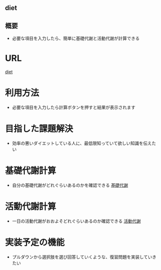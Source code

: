 ## diet

## 概要
* 必要な項目を入力したら、簡単に基礎代謝と活動代謝が計算できる

# URL
[diet](https://diet37.herokuapp.com/"diet")

# 利用方法	
* 必要な項目を入力したら計算ボタンを押すと結果が表示されます

# 目指した課題解決
* 効率の悪いダイエットしている人に、最低限知っていて欲しい知識を伝えたい

# 基礎代謝計算
* 自分の基礎代謝がどれぐらいあるのかを確認できる
[基礎代謝](https://gyazo.com/a85fbc851de5faf93e6ae915c0dce511"基礎代謝")


# 活動代謝計算
* 一日の活動代謝がおおよそどれぐらいあるのか確認できる
[活動代謝](https://gyazo.com/28ec5683c7adcbd97923a42f9f20df5b"活動代謝")


# 実装予定の機能
* プルダウンから選択肢を選び回答していくような、復習問題を実装していきたい

